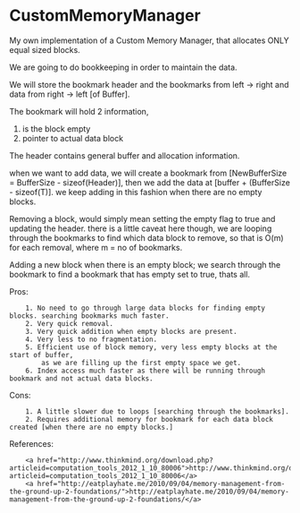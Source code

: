 CustomMemoryManager
===================

My own implementation of a Custom Memory Manager, that allocates ONLY equal sized blocks.  

We are going to do bookkeeping in order to maintain the data.  

We will store the bookmark header and the bookmarks from left -> right and data from right -> left [of Buffer].

The bookmark will hold 2 information,  
1. is the block empty  
2. pointer to actual data block

The header contains general buffer and allocation information.

when we want to add data, we will create a bookmark from [NewBufferSize = BufferSize - sizeof(Header)], then we add the data at [buffer + (BufferSize - sizeof(T)].
we keep adding in this fashion when there are no empty blocks.

Removing a block, would simply mean setting the empty flag to true and updating the header.
there is a little caveat here though, we are looping through the bookmarks to find which data block to remove, so that is O(m) for each removal, where m = no of bookmarks.

Adding a new block when there is an empty block; we search through the bookmark to find a bookmark that has empty set to true, thats all.

Pros:  

		1. No need to go through large data blocks for finding empty blocks. searching bookmarks much faster.
		2. Very quick removal.
		3. Very quick addition when empty blocks are present.
		4. Very less to no fragmentation.
		5. Efficient use of block memory, very less empty blocks at the start of buffer,  
			as we are filling up the first empty space we get.
		6. Index access much faster as there will be running through bookmark and not actual data blocks.

Cons:  

		  
		1. A little slower due to loops [searching through the bookmarks].
		2. Requires additional memory for bookmark for each data block created [when there are no empty blocks.]
		
References:  

		<a href="http://www.thinkmind.org/download.php?articleid=computation_tools_2012_1_10_80006">http://www.thinkmind.org/download.php?articleid=computation_tools_2012_1_10_80006</a>  
		<a href="http://eatplayhate.me/2010/09/04/memory-management-from-the-ground-up-2-foundations/">http://eatplayhate.me/2010/09/04/memory-management-from-the-ground-up-2-foundations/</a>
